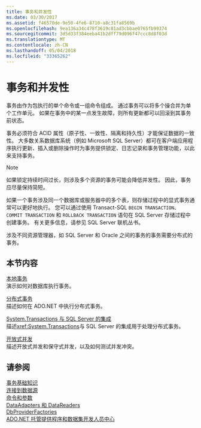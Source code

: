 ```yaml
---
title: 事务和并发性
ms.date: 03/30/2017
ms.assetid: f46570de-9e50-4fe6-8710-a8c31fa8569b
ms.openlocfilehash: 9ea136a34c478f3619c81ad3cbbae0765fb99374
ms.sourcegitcommit: 3d5d33f384eeba41b2dff79d096f47ccc8d8f03d
ms.translationtype: MT
ms.contentlocale: zh-CN
ms.lasthandoff: 05/04/2018
ms.locfileid: "33365262"
---
```

# <a name="transactions-and-concurrency"></a>事务和并发性
事务由作为包执行的单个命令或一组命令组成。 通过事务可以将多个操合并为单个工作单元。 如果在事务中的某一点发生故障，则所有更新都可以回滚到其事务前状态。  
  
 事务必须符合 ACID 属性（原子性、一致性、隔离和持久性）才能保证数据的一致性。 大多数关系数据库系统（例如 Microsoft SQL Server）都可在客户端应用程序执行更新、插入或删除操作时为事务提供锁定、日志记录和事务管理功能，以此来支持事务。  
  
> [!NOTE]
>  如果锁定持续时间过长，则涉及多个资源的事务可能会降低并发性。 因此，事务应尽量保持简短。  
  
 如果一个事务涉及同一个数据库或服务器中的多个表，则存储过程中的显式事务通常可以更好地执行。 您可以通过使用 Transact-SQL `BEGIN TRANSACTION`、`COMMIT TRANSACTION` 和 `ROLLBACK TRANSACTION` 语句在 SQL Server 存储过程中创建事务。 有关更多信息，请参见 SQL Server 联机丛书。  
  
 涉及不同资源管理器，如 SQL Server 和 Oracle 之间的事务的事务需要分布式的事务。  
  
## <a name="in-this-section"></a>本节内容  
 [本地事务](../../../../docs/framework/data/adonet/local-transactions.md)  
 演示如何对数据库执行事务。  
  
 [分布式事务](../../../../docs/framework/data/adonet/distributed-transactions.md)  
 描述如何在 ADO.NET 中执行分布式事务。  
  
 [System.Transactions 与 SQL Server 的集成](../../../../docs/framework/data/adonet/system-transactions-integration-with-sql-server.md)  
 描述<xref:System.Transactions>与 SQL Server 的集成用于处理分布式事务。  
  
 [开放式并发](../../../../docs/framework/data/adonet/optimistic-concurrency.md)  
 描述开放式并发和保守式并发，以及如何测试并发冲突。  
  
## <a name="see-also"></a>请参阅  
 [事务基础知识](../../../../docs/framework/data/transactions/transaction-fundamentals.md)  
 [连接到数据源](../../../../docs/framework/data/adonet/connecting-to-a-data-source.md)  
 [命令和参数](../../../../docs/framework/data/adonet/commands-and-parameters.md)  
 [DataAdapters 和 DataReaders](../../../../docs/framework/data/adonet/dataadapters-and-datareaders.md)  
 [DbProviderFactories](../../../../docs/framework/data/adonet/dbproviderfactories.md)  
 [ADO.NET 托管提供程序和数据集开发人员中心](http://go.microsoft.com/fwlink/?LinkId=217917)
